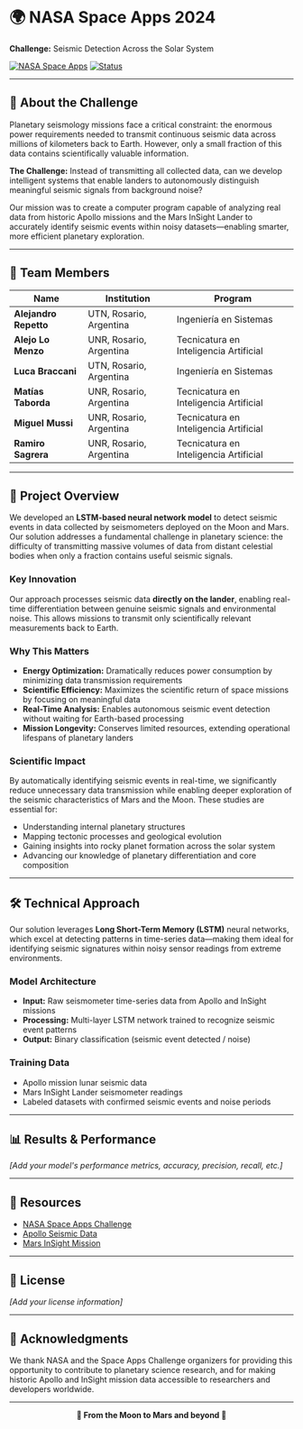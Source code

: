 # 🌍 NASA Space Apps 2024
**Challenge:** Seismic Detection Across the Solar System

[![NASA Space Apps](https://img.shields.io/badge/NASA-Space%20Apps%202024-blue.svg)](https://www.spaceappschallenge.org/)
[![Status](https://img.shields.io/badge/Status-Completed-success.svg)]()

---

## 🎯 About the Challenge

Planetary seismology missions face a critical constraint: the enormous power requirements needed to transmit continuous seismic data across millions of kilometers back to Earth. However, only a small fraction of this data contains scientifically valuable information.

**The Challenge:** Instead of transmitting all collected data, can we develop intelligent systems that enable landers to autonomously distinguish meaningful seismic signals from background noise?

Our mission was to create a computer program capable of analyzing real data from historic Apollo missions and the Mars InSight Lander to accurately identify seismic events within noisy datasets—enabling smarter, more efficient planetary exploration.

---

## 👥 Team Members

| Name | Institution | Program |
|------|-------------|---------|
| **Alejandro Repetto** | UTN, Rosario, Argentina | Ingeniería en Sistemas |
| **Alejo Lo Menzo** | UNR, Rosario, Argentina | Tecnicatura en Inteligencia Artificial |
| **Luca Braccani** | UTN, Rosario, Argentina | Ingeniería en Sistemas |
| **Matías Taborda** | UNR, Rosario, Argentina | Tecnicatura en Inteligencia Artificial |
| **Miguel Mussi** | UNR, Rosario, Argentina | Tecnicatura en Inteligencia Artificial |
| **Ramiro Sagrera** | UNR, Rosario, Argentina | Tecnicatura en Inteligencia Artificial |

---

## 🚀 Project Overview

We developed an **LSTM-based neural network model** to detect seismic events in data collected by seismometers deployed on the Moon and Mars. Our solution addresses a fundamental challenge in planetary science: the difficulty of transmitting massive volumes of data from distant celestial bodies when only a fraction contains useful seismic signals.

### Key Innovation

Our approach processes seismic data **directly on the lander**, enabling real-time differentiation between genuine seismic signals and environmental noise. This allows missions to transmit only scientifically relevant measurements back to Earth.

### Why This Matters

- **Energy Optimization:** Dramatically reduces power consumption by minimizing data transmission requirements
- **Scientific Efficiency:** Maximizes the scientific return of space missions by focusing on meaningful data
- **Real-Time Analysis:** Enables autonomous seismic event detection without waiting for Earth-based processing
- **Mission Longevity:** Conserves limited resources, extending operational lifespans of planetary landers

### Scientific Impact

By automatically identifying seismic events in real-time, we significantly reduce unnecessary data transmission while enabling deeper exploration of the seismic characteristics of Mars and the Moon. These studies are essential for:

- Understanding internal planetary structures
- Mapping tectonic processes and geological evolution
- Gaining insights into rocky planet formation across the solar system
- Advancing our knowledge of planetary differentiation and core composition

---

## 🛠️ Technical Approach

Our solution leverages **Long Short-Term Memory (LSTM)** neural networks, which excel at detecting patterns in time-series data—making them ideal for identifying seismic signatures within noisy sensor readings from extreme environments.

### Model Architecture
- **Input:** Raw seismometer time-series data from Apollo and InSight missions
- **Processing:** Multi-layer LSTM network trained to recognize seismic event patterns
- **Output:** Binary classification (seismic event detected / noise)

### Training Data
- Apollo mission lunar seismic data
- Mars InSight Lander seismometer readings
- Labeled datasets with confirmed seismic events and noise periods

---

## 📊 Results & Performance

*[Add your model's performance metrics, accuracy, precision, recall, etc.]*

---

## 🔗 Resources

- [NASA Space Apps Challenge](https://www.spaceappschallenge.org/)
- [Apollo Seismic Data](https://www.spaceappschallenge.org/nasa-space-apps-2024/challenges/seismic-detection-across-the-solar-system/)
- [Mars InSight Mission](https://mars.nasa.gov/insight/)

---

## 📝 License

*[Add your license information]*

---

## 🙏 Acknowledgments

We thank NASA and the Space Apps Challenge organizers for providing this opportunity to contribute to planetary science research, and for making historic Apollo and InSight mission data accessible to researchers and developers worldwide.

---

<div align="center">
  <strong>🌙 From the Moon to Mars and beyond 🔴</strong>
</div>